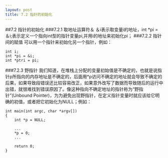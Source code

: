 ```yaml
---
layout: post
title: 7.2 指针的初始化
---
```


##7.2 指针的初始化
###7.2.1 取地址运算符＆
＆i表示取变量i的地址，int \*pi =
＆i;表示定义一个指向int型的指针变量pi,并用i的地址来初始化pi；
###7.2.2 指针间的赋值
可以用一个指针来初始化另一个指针，例如：

    int i;
    int *pi = &i;
    int *ptri = pi;

###7.2.3 野指针
我们知道，在堆栈上分配的变量初始值是不确定的，也就是说指针p所指向的内存地址是不确定的，后面用\*p访问不确定的地址就会导致不确定的后果，如果导致段错误还比较容易改正，如果意外改写了数据而导致随后的运行中出错，就很难找到错误原因了。像这种指向不确定地址的指针称为“野指针”(Unbound Pointer)，为为避免出现野指针，在定义指针变量时就应该给它明确的初值，或者把它初始化为NULL；例如：

	int main(int argc, char *argv[])
	{
		int *p = NULL;

		...
		*p = 0;
		...
		
		return 0;
	}
